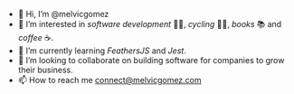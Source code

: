 - 👋 Hi, I’m @melvicgomez
- 👀 I’m interested in *software development* 👨‍💻, *cycling* 🚴‍♂️, *books* 📚 and *coffee* ☕. 
- 🌱 I’m currently learning *FeathersJS* and *Jest*.
- 💞️ I’m looking to collaborate on building software for companies to grow their business.
- 📫 How to reach me <connect@melvicgomez.com>

<!---
melvicgomez/melvicgomez is a ✨ special ✨ repository because its `README.md` (this file) appears on your GitHub profile.
You can click the Preview link to take a look at your changes.
--->
